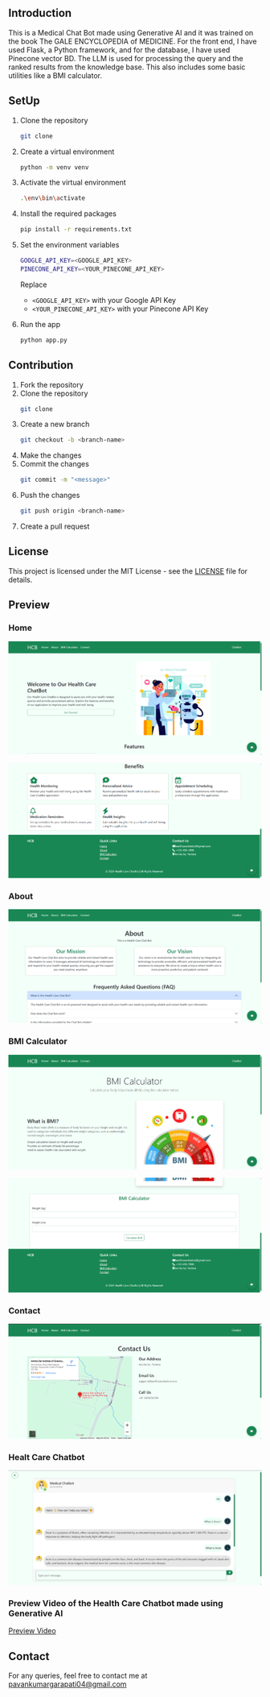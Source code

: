 ## Introduction

This is a Medical Chat Bot made using Generative AI and it was trained on the book The GALE ENCYCLOPEDIA of MEDICINE. For the front end, I have used Flask, a Python framework, and for the database, I have used Pinecone vector BD. The LLM is used for processing the query and the ranked results from the knowledge base. This also includes some basic utilities like a BMI calculator.

## SetUp
1. Clone the repository
    ```bash
    git clone
    ```

2. Create a virtual environment
    ```bash
    python -m venv venv
    ```
3. Activate the virtual environment
    ```bash
    .\env\bin\activate
    ```

4. Install the required packages
    ```bash
    pip install -r requirements.txt
    ```

5. Set the environment variables
    ```bash
    GOOGLE_API_KEY=<GOOGLE_API_KEY>
    PINECONE_API_KEY=<YOUR_PINECONE_API_KEY>
    ```
    Replace
    - `<GOOGLE_API_KEY>` with your Google API Key
    - `<YOUR_PINECONE_API_KEY>` with your Pinecone API Key

6. Run the app
    ```bash
    python app.py
    ```

## Contribution
1. Fork the repository
2. Clone the repository
    ```bash
    git clone
    ```
3. Create a new branch
    ```bash
    git checkout -b <branch-name>
    ```
4. Make the changes
5. Commit the changes
    ```bash
    git commit -m "<message>"
    ```
6. Push the changes
    ```bash
    git push origin <branch-name>
    ```
7. Create a pull request

## License
This project is licensed under the MIT License - see the [LICENSE](LICENSE) file for details.

## Preview

### Home

![Home Image](preview/Home-Top.png)

![Home Image](preview/Home-Bottom.png)

### About

![About Image](preview/About.png)

### BMI Calculator

![About BMI](preview/BMI-About.png)

![BMI Calc](preview/BMI-Calc.png)

### Contact
![Contcat](preview/Contact.png)

### Healt Care Chatbot
![Health Care Chatbot](preview/Chatbot.png)

### Preview Video of the Health Care Chatbot made using Generative AI
[Preview Video](preview/HealthCareChatBot.mp4)

## Contact
For any queries, feel free to contact me at [pavankumargarapati04@gmail.com](mailto:pavankumargarapati04@gmail.com)
